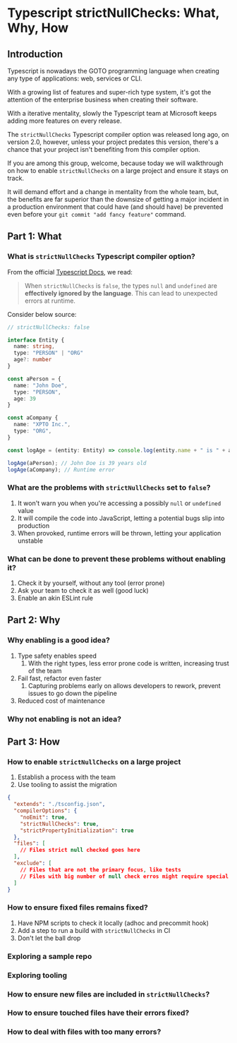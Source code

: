 # Typescript strictNullChecks: What, Why, How

## Introduction

Typescript is nowadays the GOTO programming language when creating any type of
applications: web, services or CLI.

With a growing list of features and super-rich type system, it's got the
attention of the enterprise business when creating their software.

With a iterative mentality, slowly the Typescript team at Microsoft keeps
adding more features on every release.

The `strictNullChecks` Typescript compiler option was released long ago, on
version 2.0, however, unless your project predates this version, there's a
chance that your project isn't benefiting from this compiler option.

If you are among this group, welcome, because today we will walkthrough on how
to enable `strictNullChecks` on a large project and ensure it stays on track.

It will demand effort and a change in mentality from the whole team, but, the
benefits are far superior than the downsize of getting a major incident in a
production environment that could have (and should have) be prevented even
before your `git commit "add fancy feature"` command.

## Part 1: What

### What is `strictNullChecks` Typescript compiler option?

From the official [Typescript Docs](https://www.typescriptlang.org/tsconfig#strictNullChecks),
we read:

> When `strictNullChecks` is `false`, the types `null` and `undefined` are
**effectively ignored by the language**. This can lead to unexpected errors at
runtime.

Consider below source:

```typescript
// strictNullChecks: false

interface Entity {
  name: string,
  type: "PERSON" | "ORG"
  age?: number
}

const aPerson = {
  name: "John Doe",
  type: "PERSON",
  age: 39
}

const aCompany {
  name: "XPTO Inc.",
  type: "ORG",
}

const logAge = (entity: Entity) => console.log(entity.name + " is " + age.toString() + " years old");

logAge(aPerson); // John Doe is 39 years old
logAge(aCompany); // Runtime error
```

### What are the problems with `strictNullChecks` set to `false`?

1. It won't warn you when you're accessing a possibly `null` or `undefined` value
1. It will compile the code into JavaScript, letting a potential bugs slip into production
1. When provoked, runtime errors will be thrown, letting your application unstable

### What can be done to prevent these problems without enabling it?

1. Check it by yourself, without any tool (error prone)
1. Ask your team to check it as well (good luck)
1. Enable an akin ESLint rule

## Part 2: Why

### Why enabling is a good idea?

1. Type safety enables speed
   1. With the right types, less error prone code is written, increasing trust of the team
1. Fail fast, refactor even faster
   1. Capturing problems early on allows developers to rework, prevent issues
   to go down the pipeline
1. Reduced cost of maintenance

### Why not enabling is not an idea?

## Part 3: How

### How to enable `strictNullChecks` on a large project

1. Establish a process with the team
1. Use tooling to assist the migration

```json
{
  "extends": "./tsconfig.json",
  "compilerOptions": {
    "noEmit": true,
    "strictNullChecks": true,
    "strictPropertyInitialization": true
  },
  "files": [
    // Files strict null checked goes here
  ],
  "exclude": [
    // Files that are not the primary focus, like tests
    // Files with big number of null check erros might require special attention
  ]
}
```

### How to ensure fixed files remains fixed?

1. Have NPM scripts to check it locally (adhoc and precommit hook)
1. Add a step to run a build with `strictNullChecks` in CI
1. Don't let the ball drop

### Exploring a sample repo

### Exploring tooling

### How to ensure new files are included in `strictNullChecks`?

### How to ensure touched files have their errors fixed?

### How to deal with files with too many errors?
